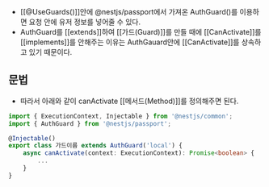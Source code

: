 - [[@UseGuards()]]안에 @nestjs/passport에서 가져온 AuthGuard()를 이용하면 요청 안에 유저 정보를 넣어줄 수 있다.
- AuthGuard를 [[extends]]하여 [[가드(Guard)]]를 만들 때에 [[CanActivate]]를 [[implements]]를 안해주는 이유는 AuthGauard안에 [[CanActivate]]를 상속하고 있기 때문이다.


## 문법

- 따라서 아래와 같이 canActivate [[메서드(Method)]]를 정의해주면 된다.

```ts
import { ExecutionContext, Injectable } from '@nestjs/common';  
import { AuthGuard } from '@nestjs/passport';  

@Injectable()  
export class 가드이름 extends AuthGuard('local') {  
    async canActivate(context: ExecutionContext): Promise<boolean> { 
	    ... 
	}  
}
```